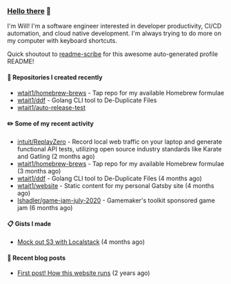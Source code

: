 ### [Hello there](https://www.youtube.com/watch?v=rEq1Z0bjdwc) 🍉

I'm Will! I'm a software engineer interested in developer productivity, CI/CD automation, and cloud native development. I'm always trying to do more on my computer with keyboard shortcuts.

Quick shoutout to [readme-scribe](https://github.com/muesli/readme-scribe) for this awesome auto-generated profile README!

#### 🌱  Repositories I created recently

- [wtait1/homebrew-brews](https://github.com/wtait1/homebrew-brews) - Tap repo for my available Homebrew formulae
- [wtait1/ddf](https://github.com/wtait1/ddf) - Golang CLI tool to De-Duplicate Files
- [wtait1/auto-release-test](https://github.com/wtait1/auto-release-test)

#### ✏️  Some of my recent activity

- [intuit/ReplayZero](https://github.com/intuit/ReplayZero) - Record local web traffic on your laptop and generate functional API tests, utilizing open source industry standards like Karate and Gatling (2 months ago)
- [wtait1/homebrew-brews](https://github.com/wtait1/homebrew-brews) - Tap repo for my available Homebrew formulae (3 months ago)
- [wtait1/ddf](https://github.com/wtait1/ddf) - Golang CLI tool to De-Duplicate Files (4 months ago)
- [wtait1/website](https://github.com/wtait1/website) - Static content for my personal Gatsby site (4 months ago)
- [lshadler/game-jam-july-2020](https://github.com/lshadler/game-jam-july-2020) - Gamemaker&#39;s toolkit sponsored game jam (6 months ago)

#### 📋  Gists I made

- [Mock out S3 with Localstack](https://gist.github.com/e1500652435fe7a192e4592e120d9ce9) (4 months ago)

#### 📣  Recent blog posts

- [First post! How this website runs](https://wtait.me/posts/1/) (2 years ago)


